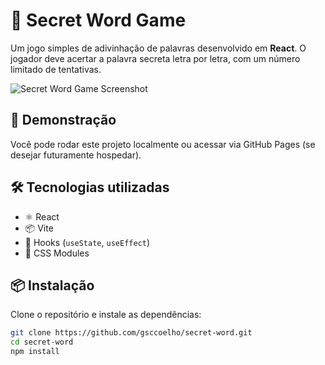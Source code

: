 # 🎯 Secret Word Game

Um jogo simples de adivinhação de palavras desenvolvido em **React**. O jogador deve acertar a palavra secreta letra por letra, com um número limitado de tentativas.

![Secret Word Game Screenshot](https://github.com/gsccoelho/secret-word/assets/your-screenshot-path)

## 🚀 Demonstração

Você pode rodar este projeto localmente ou acessar via GitHub Pages (se desejar futuramente hospedar).

## 🛠️ Tecnologias utilizadas

- ⚛️ React
- 📦 Vite
- 🧠 Hooks (`useState`, `useEffect`)
- 💅 CSS Modules

## 📦 Instalação

Clone o repositório e instale as dependências:

```bash
git clone https://github.com/gsccoelho/secret-word.git
cd secret-word
npm install
